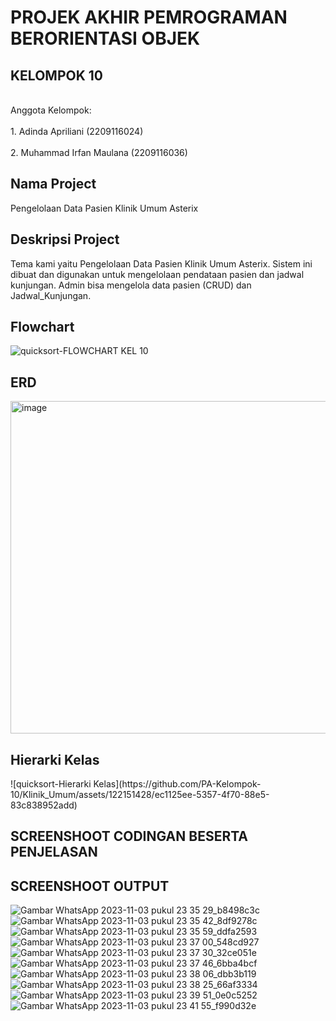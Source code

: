 <h1>PROJEK AKHIR PEMROGRAMAN BERORIENTASI OBJEK</h1>

<h2>KELOMPOK 10</h2>
</br> Anggota Kelompok: </br>
</br> 1. Adinda Apriliani (2209116024) </br>
</br> 2. Muhammad Irfan Maulana (2209116036) </br>

<h2>Nama Project</h2>
Pengelolaan Data Pasien Klinik Umum Asterix

<h2>Deskripsi Project</h2>
Tema kami yaitu Pengelolaan Data Pasien Klinik Umum Asterix. Sistem ini dibuat dan digunakan untuk mengelolaan pendataan pasien dan jadwal kunjungan. Admin bisa mengelola data pasien (CRUD) dan Jadwal_Kunjungan.


<h2>Flowchart</h2>

![quicksort-FLOWCHART KEL 10](https://github.com/PA-Kelompok-10/Klinik_Umum/assets/122151428/95974a26-43da-4476-94c3-e6e19cf78eb5)



<h2>ERD</h2>

<img width="532" alt="image" src="https://github.com/PA-Kelompok-10/Klinik_Umum/assets/122151428/a2a929d8-9295-4398-a7c0-eb200aec3f2f">


<h2>Hierarki Kelas</h2>
![quicksort-Hierarki Kelas](https://github.com/PA-Kelompok-10/Klinik_Umum/assets/122151428/ec1125ee-5357-4f70-88e5-83c838952add)


<h2>SCREENSHOOT CODINGAN BESERTA PENJELASAN</h2>



<h2>SCREENSHOOT OUTPUT</h2>

![Gambar WhatsApp 2023-11-03 pukul 23 35 29_b8498c3c](https://github.com/PA-Kelompok-10/Klinik_Umum/assets/122151428/959671f3-9059-4194-a4c7-4f20d2b979c4)
![Gambar WhatsApp 2023-11-03 pukul 23 35 42_8df9278c](https://github.com/PA-Kelompok-10/Klinik_Umum/assets/122151428/5af6be1c-73ff-4439-b844-19d1034fd3df)
![Gambar WhatsApp 2023-11-03 pukul 23 35 59_ddfa2593](https://github.com/PA-Kelompok-10/Klinik_Umum/assets/122151428/e3de025f-3ff3-43e9-b5e8-1b7bfb087604)
![Gambar WhatsApp 2023-11-03 pukul 23 37 00_548cd927](https://github.com/PA-Kelompok-10/Klinik_Umum/assets/122151428/c72926ee-f8f1-47e8-b43c-cb8e6f74a521)
![Gambar WhatsApp 2023-11-03 pukul 23 37 30_32ce051e](https://github.com/PA-Kelompok-10/Klinik_Umum/assets/122151428/51641efb-18bd-4b0d-a4e5-f2a1fbfe50ce)
![Gambar WhatsApp 2023-11-03 pukul 23 37 46_6bba4bcf](https://github.com/PA-Kelompok-10/Klinik_Umum/assets/122151428/08141599-69d9-434a-ba76-ddbc3956dc4f)
![Gambar WhatsApp 2023-11-03 pukul 23 38 06_dbb3b119](https://github.com/PA-Kelompok-10/Klinik_Umum/assets/122151428/8a3f9274-1ea2-4a57-8793-fcace1058acd)
![Gambar WhatsApp 2023-11-03 pukul 23 38 25_66af3334](https://github.com/PA-Kelompok-10/Klinik_Umum/assets/122151428/8a0c7db6-9d0a-4180-b7a0-47820bb61a97)
![Gambar WhatsApp 2023-11-03 pukul 23 39 51_0e0c5252](https://github.com/PA-Kelompok-10/Klinik_Umum/assets/122151428/499659bf-6b01-478e-8a54-ced03f97cb7f)
![Gambar WhatsApp 2023-11-03 pukul 23 41 55_f990d32e](https://github.com/PA-Kelompok-10/Klinik_Umum/assets/122151428/2bbca59e-e66c-4fd5-be7b-2eb2e9a9deb6)









